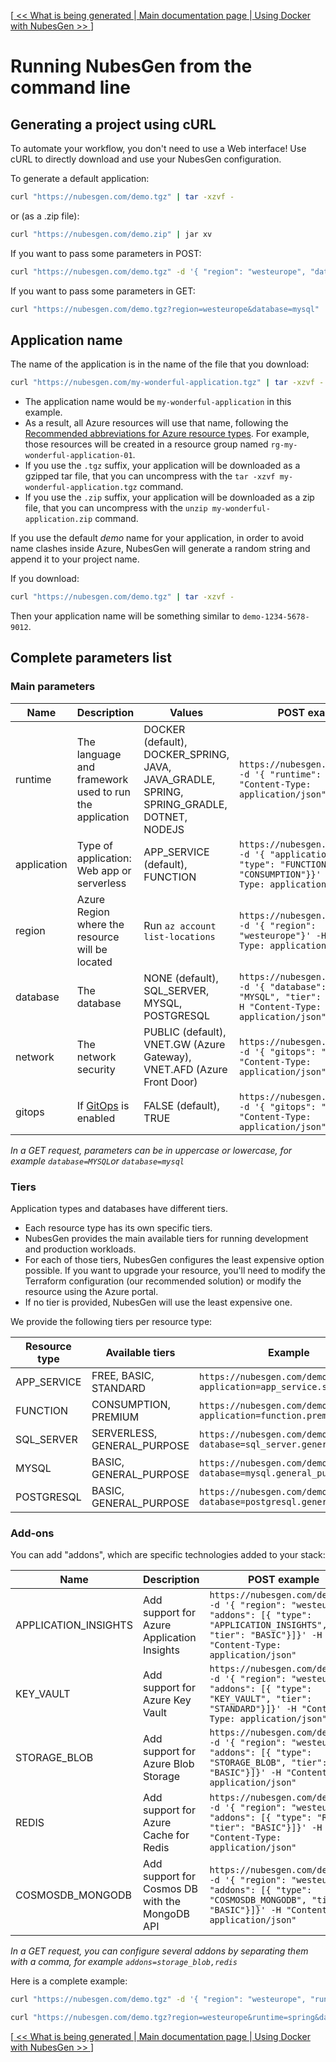 [[ << What is being generated ](what-is-being-generated.md) |[ Main documentation page ](README.md) |[ Using Docker with NubesGen >> ](runtimes/docker.md)]

# Running NubesGen from the command line

## Generating a project using cURL

To automate your workflow, you don't need to use a Web interface! Use cURL to directly download and use your NubesGen configuration.

To generate a default application:

```bash
curl "https://nubesgen.com/demo.tgz" | tar -xzvf -
```

or (as a .zip file):

```bash
curl "https://nubesgen.com/demo.zip" | jar xv
```

If you want to pass some parameters in POST:

```bash
curl "https://nubesgen.com/demo.tgz" -d '{ "region": "westeurope", "database": { "type": "MYSQL", "tier": "BASIC"}}' -H "Content-Type: application/json"  | tar -xzvf -
```

If you want to pass some parameters in GET:

```bash
curl "https://nubesgen.com/demo.tgz?region=westeurope&database=mysql" | tar -xzvf -
```

## Application name

The name of the application is in the name of the file that you download:

```bash
curl "https://nubesgen.com/my-wonderful-application.tgz" | tar -xzvf -
```

- The application name would be `my-wonderful-application` in this example.
- As a result, all Azure resources will use that name, following the [Recommended abbreviations for Azure resource types](https://aka.ms/nubesgen-recommended-abbreviations).
  For example, those resources will be created in a resource group named `rg-my-wonderful-application-01`.
- If you use the `.tgz` suffix, your application will be downloaded as a gzipped tar file, that you can uncompress with the `tar -xzvf my-wonderful-application.tgz` command.
- If you use the `.zip` suffix, your application will be downloaded as a zip file, that you can uncompress with the `unzip my-wonderful-application.zip` command.

If you use the default *demo* name for your application, in order to avoid name clashes inside Azure, NubesGen will generate a random string and append it
to your project name.

If you download:

```bash
curl "https://nubesgen.com/demo.tgz" | tar -xzvf -
```

Then your application name will be something similar to `demo-1234-5678-9012`.

## Complete parameters list

### Main parameters

| Name  | Description  | Values  | POST example | GET example  |
|---|---|---|---|---|
| runtime |  The language and framework used to run the application | DOCKER (default), DOCKER_SPRING, JAVA, JAVA_GRADLE, SPRING, SPRING_GRADLE, DOTNET, NODEJS | `https://nubesgen.com/demo.tgz -d '{ "runtime": "JAVA"' -H "Content-Type: application/json"` | `https://nubesgen.com/demo.tgz?runtime=java`  |
| application  | Type of application: Web app or serverless  | APP_SERVICE (default), FUNCTION | `https://nubesgen.com/demo.tgz -d '{ "application": { "type": "FUNCTION", "tier": "CONSUMPTION"}}' -H "Content-Type: application/json"` | `https://nubesgen.com/demo.tgz?application=function`  |
| region  |  Azure Region where the resource will be located | Run `az account list-locations` | `https://nubesgen.com/demo.tgz -d '{ "region": "westeurope"}' -H "Content-Type: application/json"` | `https://nubesgen.com/demo.tgz?region=westeurope`  |
| database  |  The database | NONE (default), SQL_SERVER, MYSQL, POSTGRESQL  | `https://nubesgen.com/demo.tgz -d '{ "database": { "type": "MYSQL", "tier": "BASIC"}}' -H "Content-Type: application/json"` | `https://nubesgen.com/demo.tgz?database=mysql`  |
| network  |  The network security | PUBLIC (default), VNET.GW (Azure Gateway), VNET.AFD (Azure Front Door) | `https://nubesgen.com/demo.tgz -d '{ "gitops": "true"}' -H "Content-Type: application/json"` | `https://nubesgen.com/demo.tgz?network=VNET.AFD`  |
| gitops  |  If [GitOps](docs/gitops-overview.md) is enabled | FALSE (default), TRUE  | `https://nubesgen.com/demo.tgz -d '{ "gitops": "true"}' -H "Content-Type: application/json"` | `https://nubesgen.com/demo.tgz?gitops=true`  |

_In a GET request, parameters can be in uppercase or lowercase, for example `database=MYSQL`or `database=mysql`_

### Tiers

Application types and databases have different tiers.

- Each resource type has its own specific tiers.
- NubesGen provides the main available tiers for running development and production workloads.
- For each of those tiers, NubesGen configures the least expensive option possible. If you want to upgrade your resource, you'll need to modify the Terraform configuration (our recommended solution) or modify the resource using the Azure portal.
- If no tier is provided, NubesGen will use the least expensive one.

We provide the following tiers per resource type:

| Resource type  | Available tiers  | Example |
|---|---|---|
| APP_SERVICE | FREE, BASIC, STANDARD | `https://nubesgen.com/demo.tgz?application=app_service.standard` |
| FUNCTION | CONSUMPTION, PREMIUM | `https://nubesgen.com/demo.tgz?application=function.premium` |
| SQL_SERVER | SERVERLESS, GENERAL_PURPOSE | `https://nubesgen.com/demo.tgz?database=sql_server.general_purpose` |
| MYSQL | BASIC, GENERAL_PURPOSE | `https://nubesgen.com/demo.tgz?database=mysql.general_purpose` |
| POSTGRESQL |BASIC, GENERAL_PURPOSE | `https://nubesgen.com/demo.tgz?database=postgresql.general_purpose` |

### Add-ons

You can add "addons", which are specific technologies added to your stack:

| Name  | Description  | POST example | GET example  |
|---|---|---|---|
| APPLICATION_INSIGHTS  | Add support for Azure Application Insights  | `https://nubesgen.com/demo.tgz -d '{ "region": "westeurope", "addons": [{ "type": "APPLICATION_INSIGHTS", "tier": "BASIC"}]}' -H "Content-Type: application/json"` | `https://nubesgen.com/demo.tgz?addons=application_insights`  |
| KEY_VAULT  | Add support for Azure Key Vault  | `https://nubesgen.com/demo.tgz -d '{ "region": "westeurope", "addons": [{ "type": "KEY_VAULT", "tier": "STANDARD"}]}' -H "Content-Type: application/json"` | `https://nubesgen.com/demo.tgz?addons=key_vault`  |
| STORAGE_BLOB  | Add support for Azure Blob Storage  | `https://nubesgen.com/demo.tgz -d '{ "region": "westeurope", "addons": [{ "type": "STORAGE_BLOB", "tier": "BASIC"}]}' -H "Content-Type: application/json"` | `https://nubesgen.com/demo.tgz?addons=storage_blob`  |
| REDIS  | Add support for Azure Cache for Redis  | `https://nubesgen.com/demo.tgz -d '{ "region": "westeurope", "addons": [{ "type": "REDIS", "tier": "BASIC"}]}' -H "Content-Type: application/json"` | `https://nubesgen.com/demo.tgz?addons=redis`  |
| COSMOSDB_MONGODB  | Add support for Cosmos DB with the MongoDB API  | `https://nubesgen.com/demo.tgz -d '{ "region": "westeurope", "addons": [{ "type": "COSMOSDB_MONGODB", "tier": "BASIC"}]}' -H "Content-Type: application/json"` | `https://nubesgen.com/demo.tgz?addons=cosmosdb_mongodb`  |

_In a GET request, you can configure several addons by separating them with a comma, for example `addons=storage_blob,redis`_

Here is a complete example:

```bash
curl "https://nubesgen.com/demo.tgz" -d '{ "region": "westeurope", "runtime": "spring", "database": { "type": "MYSQL", "tier": "BASIC"}, "addons": [{ "type": "STORAGE_BLOB", "tier": "BASIC"}, { "type": "REDIS", "tier": "BASIC"}]}' -H "Content-Type: application/json"  | tar -xzvf -
```

```bash
curl "https://nubesgen.com/demo.tgz?region=westeurope&runtime=spring&database=MYSQL&addons=STORAGE_BLOB,REDIS"  | tar -xzvf -
```

[[ << What is being generated ](what-is-being-generated.md) |[ Main documentation page ](README.md) |[ Using Docker with NubesGen >> ](runtimes/docker.md)]
